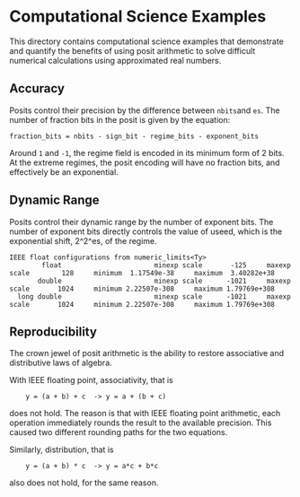 # Computational Science Examples

This directory contains computational science examples that demonstrate and quantify the benefits
of using posit arithmetic to solve difficult numerical calculations using approximated real numbers.

## Accuracy

Posits control their precision by the difference between `nbits`and `es`. The number of fraction bits in the posit
is given by the equation: 

`fraction_bits = nbits - sign_bit - regime_bits - exponent_bits`

Around `1` and `-1`, the regime field is encoded in its minimum form of 2 bits. 
At the extreme regimes, the posit encoding will have no fraction bits, and effectively be an exponential.

## Dynamic Range

Posits control their dynamic range by the number of exponent bits. The number of exponent bits directly
controls the value of useed, which is the exponential shift, 2^2^es, of the regime.

```text
IEEE float configurations from numeric_limits<Ty>
        float                       minexp scale       -125     maxexp scale        128     minimum  1.17549e-38     maximum  3.40282e+38
       double                       minexp scale      -1021     maxexp scale       1024     minimum 2.22507e-308     maximum 1.79769e+308
  long double                       minexp scale      -1021     maxexp scale       1024     minimum 2.22507e-308     maximum 1.79769e+308
```

## Reproducibility

The crown jewel of posit arithmetic is the ability to restore associative and distributive laws of algebra.

With IEEE floating point, associativity, that is

```eq
    y = (a + b) + c  -> y = a + (b + c)
```

does not hold. The reason is that with IEEE floating point arithmetic, each operation immediately rounds
the result to the available precision. This caused two different rounding paths for the two equations.

Similarly, distribution, that is

```eq
    y = (a + b) * c  -> y = a*c + b*c
```

also does not hold, for the same reason.
